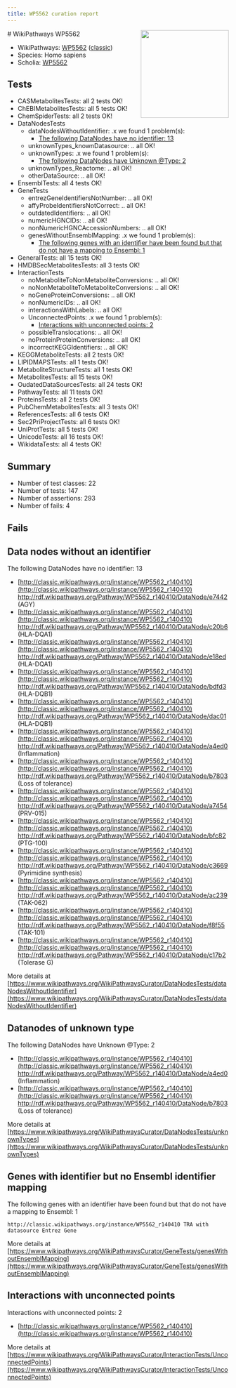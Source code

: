 ```yaml
---
title: WP5562 curation report
---
```


<img style="float: right; width: 200px" src="https://upload.wikimedia.org/wikipedia/commons/thumb/8/83/Wplogo_with_text_500.png/640px-Wplogo_with_text_500.png" />
# WikiPathways WP5562

* WikiPathways: [WP5562](https://wikipathways.org/pathways/WP5562) ([classic](https://classic.wikipathways.org/instance/WP5562))
* Species: Homo sapiens
* Scholia: [WP5562](https://scholia.toolforge.org/wikipathways/WP5562)
## Tests
* CASMetabolitesTests: all 2 tests OK!
* ChEBIMetabolitesTests: all 5 tests OK!
* ChemSpiderTests: all 2 tests OK!
* DataNodesTests
    * dataNodesWithoutIdentifier: .x we found 1 problem(s):
        * [The following DataNodes have no identifier: 13](#8792c493)
    * unknownTypes_knownDatasource: .. all OK!
    * unknownTypes: .x we found 1 problem(s):
        * [The following DataNodes have Unknown @Type: 2](#839973e0)
    * unknownTypes_Reactome: .. all OK!
    * otherDataSource: .. all OK!
* EnsemblTests: all 4 tests OK!
* GeneTests
    * entrezGeneIdentifiersNotNumber: .. all OK!
    * affyProbeIdentifiersNotCorrect: .. all OK!
    * outdatedIdentifiers: .. all OK!
    * numericHGNCIDs: .. all OK!
    * nonNumericHGNCAccessionNumbers: .. all OK!
    * genesWithoutEnsemblMapping: .x we found 1 problem(s):
        * [The following genes with an identifier have been found but that do not have a mapping to Ensembl: 1](#40286d83)
* GeneralTests: all 15 tests OK!
* HMDBSecMetabolitesTests: all 3 tests OK!
* InteractionTests
    * noMetaboliteToNonMetaboliteConversions: .. all OK!
    * noNonMetaboliteToMetaboliteConversions: .. all OK!
    * noGeneProteinConversions: .. all OK!
    * nonNumericIDs: .. all OK!
    * interactionsWithLabels: .. all OK!
    * UnconnectedPoints: .x we found 1 problem(s):
        * [Interactions with unconnected points: 2](#35a61ada)
    * possibleTranslocations: .. all OK!
    * noProteinProteinConversions: .. all OK!
    * incorrectKEGGIdentifiers: .. all OK!
* KEGGMetaboliteTests: all 2 tests OK!
* LIPIDMAPSTests: all 1 tests OK!
* MetaboliteStructureTests: all 1 tests OK!
* MetabolitesTests: all 15 tests OK!
* OudatedDataSourcesTests: all 24 tests OK!
* PathwayTests: all 11 tests OK!
* ProteinsTests: all 2 tests OK!
* PubChemMetabolitesTests: all 3 tests OK!
* ReferencesTests: all 6 tests OK!
* Sec2PriProjectTests: all 6 tests OK!
* UniProtTests: all 5 tests OK!
* UnicodeTests: all 16 tests OK!
* WikidataTests: all 4 tests OK!


## Summary

* Number of test classes: 22
* Number of tests: 147
* Number of assertions: 293
* Number of fails: 4

## Fails

<a name="8792c493" />

## Data nodes without an identifier

The following DataNodes have no identifier: 13

* [http://classic.wikipathways.org/instance/WP5562_r140410](http://classic.wikipathways.org/instance/WP5562_r140410) http://rdf.wikipathways.org/Pathway/WP5562_r140410/DataNode/e7442 (AGY)
* [http://classic.wikipathways.org/instance/WP5562_r140410](http://classic.wikipathways.org/instance/WP5562_r140410) http://rdf.wikipathways.org/Pathway/WP5562_r140410/DataNode/c20b6 (HLA-DQA1)
* [http://classic.wikipathways.org/instance/WP5562_r140410](http://classic.wikipathways.org/instance/WP5562_r140410) http://rdf.wikipathways.org/Pathway/WP5562_r140410/DataNode/e18ed (HLA-DQA1)
* [http://classic.wikipathways.org/instance/WP5562_r140410](http://classic.wikipathways.org/instance/WP5562_r140410) http://rdf.wikipathways.org/Pathway/WP5562_r140410/DataNode/bdfd3 (HLA-DQB1)
* [http://classic.wikipathways.org/instance/WP5562_r140410](http://classic.wikipathways.org/instance/WP5562_r140410) http://rdf.wikipathways.org/Pathway/WP5562_r140410/DataNode/dac01 (HLA-DQB1)
* [http://classic.wikipathways.org/instance/WP5562_r140410](http://classic.wikipathways.org/instance/WP5562_r140410) http://rdf.wikipathways.org/Pathway/WP5562_r140410/DataNode/a4ed0 (Inflammation)
* [http://classic.wikipathways.org/instance/WP5562_r140410](http://classic.wikipathways.org/instance/WP5562_r140410) http://rdf.wikipathways.org/Pathway/WP5562_r140410/DataNode/b7803 (Loss of 
tolerance)
* [http://classic.wikipathways.org/instance/WP5562_r140410](http://classic.wikipathways.org/instance/WP5562_r140410) http://rdf.wikipathways.org/Pathway/WP5562_r140410/DataNode/a7454 (PRV-015)
* [http://classic.wikipathways.org/instance/WP5562_r140410](http://classic.wikipathways.org/instance/WP5562_r140410) http://rdf.wikipathways.org/Pathway/WP5562_r140410/DataNode/bfc82 (PTG-100)
* [http://classic.wikipathways.org/instance/WP5562_r140410](http://classic.wikipathways.org/instance/WP5562_r140410) http://rdf.wikipathways.org/Pathway/WP5562_r140410/DataNode/c3669 (Pyrimidine
synthesis)
* [http://classic.wikipathways.org/instance/WP5562_r140410](http://classic.wikipathways.org/instance/WP5562_r140410) http://rdf.wikipathways.org/Pathway/WP5562_r140410/DataNode/ac239 (TAK-062)
* [http://classic.wikipathways.org/instance/WP5562_r140410](http://classic.wikipathways.org/instance/WP5562_r140410) http://rdf.wikipathways.org/Pathway/WP5562_r140410/DataNode/f8f55 (TAK-101)
* [http://classic.wikipathways.org/instance/WP5562_r140410](http://classic.wikipathways.org/instance/WP5562_r140410) http://rdf.wikipathways.org/Pathway/WP5562_r140410/DataNode/c17b2 (Tolerase G)


More details at [https://www.wikipathways.org/WikiPathwaysCurator/DataNodesTests/dataNodesWithoutIdentifier](https://www.wikipathways.org/WikiPathwaysCurator/DataNodesTests/dataNodesWithoutIdentifier)

<a name="839973e0" />

## Datanodes of unknown type

The following DataNodes have Unknown @Type: 2

* [http://classic.wikipathways.org/instance/WP5562_r140410](http://classic.wikipathways.org/instance/WP5562_r140410) http://rdf.wikipathways.org/Pathway/WP5562_r140410/DataNode/a4ed0 (Inflammation)
* [http://classic.wikipathways.org/instance/WP5562_r140410](http://classic.wikipathways.org/instance/WP5562_r140410) http://rdf.wikipathways.org/Pathway/WP5562_r140410/DataNode/b7803 (Loss of 
tolerance)


More details at [https://www.wikipathways.org/WikiPathwaysCurator/DataNodesTests/unknownTypes](https://www.wikipathways.org/WikiPathwaysCurator/DataNodesTests/unknownTypes)

<a name="40286d83" />

## Genes with identifier but no Ensembl identifier mapping

The following genes with an identifier have been found but that do not have a mapping to Ensembl: 1
```
http://classic.wikipathways.org/instance/WP5562_r140410 TRA with datasource Entrez Gene
```

More details at [https://www.wikipathways.org/WikiPathwaysCurator/GeneTests/genesWithoutEnsemblMapping](https://www.wikipathways.org/WikiPathwaysCurator/GeneTests/genesWithoutEnsemblMapping)

<a name="35a61ada" />

## Interactions with unconnected points

Interactions with unconnected points: 2

* [http://classic.wikipathways.org/instance/WP5562_r140410](http://classic.wikipathways.org/instance/WP5562_r140410)


More details at [https://www.wikipathways.org/WikiPathwaysCurator/InteractionTests/UnconnectedPoints](https://www.wikipathways.org/WikiPathwaysCurator/InteractionTests/UnconnectedPoints)

